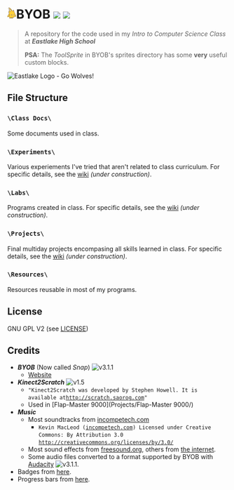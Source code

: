 <img src="https://raw.githubusercontent.com/timtim17/BYOB/master/Class%20Docs/Alonso.gif" height="25" />BYOB ![](http://progressed.io/bar/99?title=class+progress)&nbsp;![](http://img.shields.io/badge/year-freshman-red.svg?style=flat)
====

> A repository for the code used in my _Intro to Computer Science Class_ at **_Eastlake High School_**
>
> **PSA:** The _ToolSprite_ in BYOB's sprites directory has some **very** useful custom blocks.

<img alt="Eastlake Logo - Go Wolves!" title="Eastlake Logo - Go Wolves!" src="http://www.lwsd.org/school/EHS/SiteCollectionImages/Eastlake%20Wolf%20Logo%20Converted.jpg" width="200" height="200" />

File Structure
--------------

### `\Class Docs\`
Some documents used in class.

### `\Experiments\`
Various experiements I've tried that aren't related to class curriculum. For specific details, see the [wiki](# "Wiki") _(under construction)_.

### `\Labs\`
Programs created in class. For specific details, see the [wiki](# "Wiki") _(under construction)_.

### `\Projects\`
Final multiday projects encompasing all skills learned in class. For specific details, see the [wiki](# "Wiki") _(under construction)_.

### `\Resources\`
Resources reusable in most of my programs.

License
-------

GNU GPL V2 (see [LICENSE](LICENSE))

Credits
-------

- **_BYOB_** (Now called _Snap_) ![v3.1.1](http://img.shields.io/badge/version-3.1.1-blue.svg?style=flat)
	- [Website](http://snap.berkeley.edu/)
- **_Kinect2Scratch_** ![v1.5](http://img.shields.io/badge/version-1.5-blue.svg?style=flat)
	- `"Kinect2Scratch was developed by Stephen Howell. It is available at`[`http://scratch.saorog.com`](http://scratch.saorog.com)`"`
	- Used in [Flap-Master 9000](Projects/Flap-Master 9000/)
- **_Music_**
	- Most soundtracks from [incompetech.com](http://www.incompetech.com)
		- `Kevin MacLeod (`[`incompetech.com`](http://incompetech.com/)`) Licensed under Creative Commons: By Attribution 3.0 `[`http://creativecommons.org/licenses/by/3.0/`](http://creativecommons.org/licenses/by/3.0/)
	- Most sound effects from [freesound.org](http://www.freesound.org), others from [the internet](http://lmgtfy.com/?q=flappy+bird+sound+effects).
	- Some audio files converted to a format supported by BYOB with [Audacity](http://audacity.sourceforge.net/) ![v3.1.1](http://img.shields.io/badge/version-latest-blue.svg?style=flat).
- Badges from [here](http://shields.io/).
- Progress bars from [here](https://github.com/fehmicansaglam/progressed.io).
